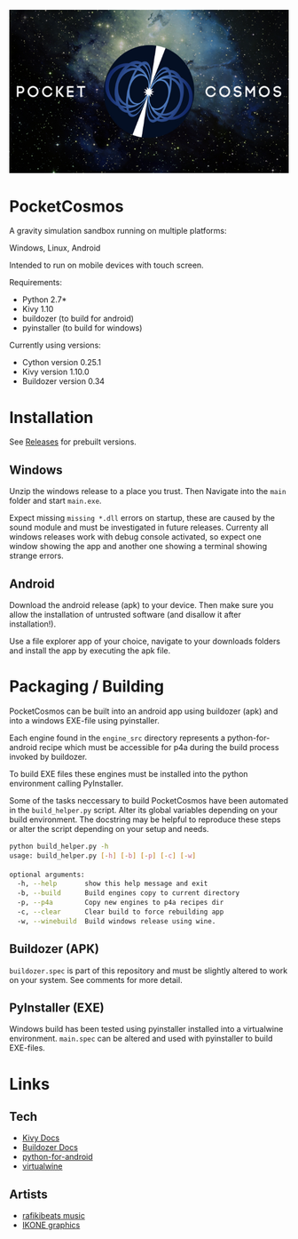 ![Pocket Cosmos Splashscreen](https://github.com/gandie/PlanetAppV2/blob/master/media/splashscreen/splashscreen.jpg)

# PocketCosmos

A gravity simulation sandbox running on multiple platforms:

Windows, Linux, Android

Intended to run on mobile devices with touch screen.

Requirements:
* Python 2.7*
* Kivy 1.10
* buildozer (to build for android)
* pyinstaller (to build for windows)


Currently using versions:
* Cython version 0.25.1
* Kivy version 1.10.0
* Buildozer version 0.34

# Installation

See [Releases](https://github.com/gandie/PlanetAppV2/releases) for prebuilt versions.

## Windows

Unzip the windows release to a place you trust. Then Navigate into the `main`
folder and start `main.exe`.

Expect missing `missing *.dll` errors on startup, these are caused by the sound
module and must be investigated in future releases. Currenty all windows releases
work with debug console activated, so expect one window showing the app and another
one showing a terminal showing strange errors.

## Android

Download the android release (apk) to your device. Then make sure you allow the
installation of untrusted software (and disallow it after installation!).

Use a file explorer app of your choice, navigate to your downloads folders and
install the app by executing the apk file.

# Packaging / Building

PocketCosmos can be built into an android app using buildozer (apk) and into
a windows EXE-file using pyinstaller.

Each engine found in the `engine_src` directory represents a python-for-android
recipe which must be accessible for p4a during the build process invoked by
buildozer.

To build EXE files these engines must be installed into the python environment
calling PyInstaller.

Some of the tasks neccessary to build PocketCosmos have been automated in
the `build_helper.py` script. Alter its global variables depending on your
build environment. The docstring may be helpful to reproduce these steps or
alter the script depending on your setup and needs.

```bash
python build_helper.py -h
usage: build_helper.py [-h] [-b] [-p] [-c] [-w]

optional arguments:
  -h, --help       show this help message and exit
  -b, --build      Build engines copy to current directory
  -p, --p4a        Copy new engines to p4a recipes dir
  -c, --clear      Clear build to force rebuilding app
  -w, --winebuild  Build windows release using wine.
```

## Buildozer (APK)

`buildozer.spec` is part of this repository and must be slightly altered to work
on your system. See comments for more detail.

## PyInstaller (EXE)

Windows build has been tested using pyinstaller installed into a virtualwine
environment. `main.spec` can be altered and used with pyinstaller to build EXE-files.

# Links

## Tech
* [Kivy Docs](https://kivy.org/doc/stable/)
* [Buildozer Docs](https://buildozer.readthedocs.io/en/latest/)
* [python-for-android](https://github.com/kivy/python-for-android)
* [virtualwine](https://github.com/htgoebel/virtual-wine)

## Artists
* [rafikibeats music](https://soundcloud.com/rafikibeats)
* [IKONE graphics](https://www.instagram.com/ikone.official/)

